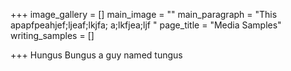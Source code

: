 +++
image_gallery = []
main_image = ""
main_paragraph = "This apapfpeahjef;ljeaf;lkjfa; a;lkfjea;ljf "
page_title = "Media Samples"
writing_samples = []

+++
Hungus Bungus a guy named tungus
